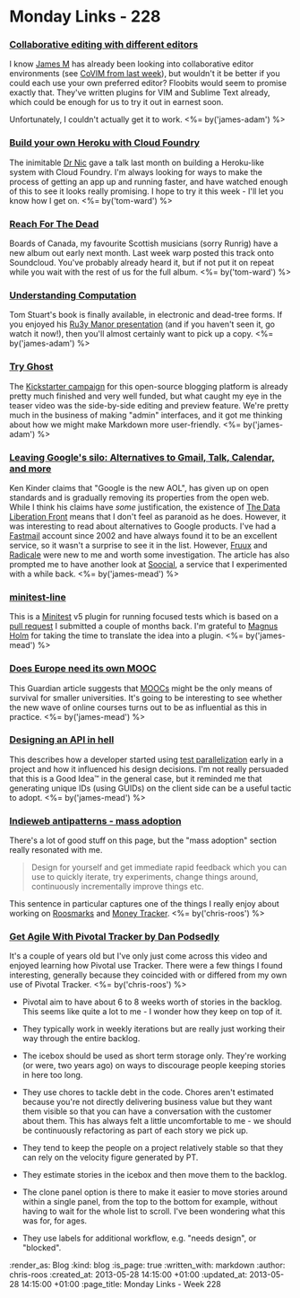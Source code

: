 Monday Links - 228
============

### [Collaborative editing with different editors](https://floobits.com/)

I know [James M](/james-mead) has already been looking into collaborative editor environments (see [CoVIM from last week](/week-227-links)), but wouldn't it be better if you could each use your own preferred editor? Floobits would seem to promise exactly that. They've written plugins for VIM and Sublime Text already, which could be enough for us to try it out in earnest soon.

Unfortunately, I couldn't actually get it to work. <%= by('james-adam') %>


### [Build your own Heroku with Cloud Foundry](http://www.youtube.com/watch?v=e0EprkBamvQ&feature=youtu.be)

The inimitable [Dr Nic](http://drnicwilliams.com/) gave a talk last month on building a Heroku-like system with Cloud Foundry.  I'm always looking for ways to make the process of getting an app up and running faster, and have watched enough of this to see it looks really promising.  I hope to try it this week - I'll let you know how I get on. <%= by('tom-ward') %>


### [Reach For The Dead](https://soundcloud.com/warp-records/reach-for-the-dead)

Boards of Canada, my favourite Scottish musicians (sorry Runrig) have a new album out early next month.  Last week warp posted this track onto Soundcloud.  You've probably already heard it, but if not put it on repeat while you wait with the rest of us for the full album. <%= by('tom-ward') %>


### [Understanding Computation](http://codon.com/computation-book)

Tom Stuart's book is finally available, in electronic and dead-tree forms. If you enjoyed his [Ru3y Manor presentation](http://rubymanor.org/3/videos/programming_with_nothing/) (and if you haven't seen it, go watch it now!), then you'll almost certainly want to pick up a copy. <%= by('james-adam') %>


### [Try Ghost](http://tryghost.org/)

The [Kickstarter campaign](http://www.kickstarter.com/projects/johnonolan/ghost-just-a-blogging-platform) for this open-source blogging platform is already pretty much finished and very well funded, but what caught my eye in the teaser video was the side-by-side editing and preview feature. We're pretty much in the business of making "admin" interfaces, and it got me thinking about how we might make Markdown more user-friendly. <%= by('james-adam') %>


### [Leaving Google's silo: Alternatives to Gmail, Talk, Calendar, and more](https://kkinder.com/2013/05/21/leaving-googles-silo-alternatives-to-gmail-talk-calendar-and-more/)

Ken Kinder claims that "Google is the new AOL", has given up on open standards and is gradually removing its properties from the open web. While I think his claims have _some_ justification, the existence of [The Data Liberation Front](http://www.dataliberation.org/) means that I don't feel as paranoid as he does. However, it was interesting to read about alternatives to Google products. I've had a [Fastmail](https://www.fastmail.fm/) account since 2002 and have always found it to be an excellent service, so it wasn't a surprise to see it in the list. However, [Fruux](https://fruux.com/) and [Radicale](http://radicale.org/) were new to me and worth some investigation. The article has also prompted me to have another look at [Soocial](http://www.soocial.com/), a service that I experimented with a while back. <%= by('james-mead') %>


### [minitest-line](https://github.com/judofyr/minitest-line)

This is a [Minitest](https://github.com/seattlerb/minitest) v5 plugin for running focused tests which is based on a [pull request](https://github.com/seattlerb/minitest/pull/267) I submitted a couple of months back. I'm grateful to [Magnus Holm](http://judofyr.net/) for taking the time to translate the idea into a plugin. <%= by('james-mead') %>


### [Does Europe need its own MOOC](http://www.guardian.co.uk/higher-education-network/blog/2013/mar/28/european-mooc-opportunities-challenges)

This Guardian article suggests that [MOOCs](http://en.wikipedia.org/wiki/Massive_open_online_course) might be the only means of survival for smaller universities. It's going to be interesting to see whether the new wave of online courses turns out to be as influential as this in practice. <%= by('james-mead') %>


### [Designing an API in hell](http://pivotallabs.com/designing-an-api-in-hell/)

This describes how a developer started using [test parallelization](http://blog.zenspider.com/blog/2012/12/minitest-parallelization-and-you.html) early in a project and how it influenced his design decisions. I'm not really persuaded that this is a Good Idea™ in the general case, but it reminded me that generating unique IDs (using GUIDs) on the client side can be a useful tactic to adopt. <%= by('james-mead') %>


### [Indieweb antipatterns - mass adoption](http://indiewebcamp.com/wiki/index.php?title=antipatterns#mass_adoption)

There's a lot of good stuff on this page, but the "mass adoption" section really resonated with me.

> Design for yourself and get immediate rapid feedback which you can use to quickly iterate, try experiments, change things around, continuously incrementally improve things etc.

This sentence in particular captures one of the things I really enjoy about working on [Roosmarks](https://github.com/chrisroos/roosmarks) and [Money Tracker](https://github.com/chrisroos/money-tracker). <%= by('chris-roos') %>


### [Get Agile With Pivotal Tracker by Dan Podsedly](http://vimeo.com/14668101)

It's a couple of years old but I've only just come across this video and enjoyed learning how Pivotal use Tracker. There were a few things I found interesting, generally because they coincided with or differed from my own use of Pivotal Tracker. <%= by('chris-roos') %>

* Pivotal aim to have about 6 to 8 weeks worth of stories in the backlog. This seems like quite a lot to me - I wonder how they keep on top of it.

* They typically work in weekly iterations but are really just working their way through the entire backlog.

* The icebox should be used as short term storage only. They're working (or were, two years ago) on ways to discourage people keeping stories in here too long.

* They use chores to tackle debt in the code. Chores aren't estimated because you're not directly delivering business value but they want them visible so that you can have a conversation with the customer about them. This has always felt a little uncomfortable to me - we should be continuously refactoring as part of each story we pick up.

* They tend to keep the people on a project relatively stable so that they can rely on the velocity figure generated by PT.

* They estimate stories in the icebox and then move them to the backlog.

* The clone panel option is there to make it easier to move stories around within a single panel, from the top to the bottom for example, without having to wait for the whole list to scroll. I've been wondering what this was for, for ages.

* They use labels for additional workflow, e.g. "needs design", or "blocked".


:render_as: Blog
:kind: blog
:is_page: true
:written_with: markdown
:author: chris-roos
:created_at: 2013-05-28 14:15:00 +01:00
:updated_at: 2013-05-28 14:15:00 +01:00
:page_title: Monday Links - Week 228
